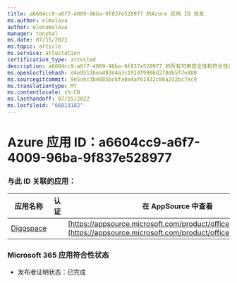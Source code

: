 ```yaml
---
title: a6604cc9-a6f7-4009-96ba-9f837e528977 的Azure 应用 ID 信息
ms.author: elmalova
author: elenamalova
manager: tonybal
ms.date: 07/15/2022
ms.topic: article
ms.service: attestation
certification_type: attested
description: a6604cc9-a6f7-4009-96ba-9f837e528977 的所有可用安全性和符合性信息。
ms.openlocfilehash: d4e9513bea493d4a3c191df998bd278db5f7ed80
ms.sourcegitcommit: 9e5c6c3b4885bc6fa0a4af61432c86a232bc7ec9
ms.translationtype: MT
ms.contentlocale: zh-CN
ms.lasthandoff: 07/15/2022
ms.locfileid: "66813182"
---
```

# <a name="azure-app-id-a6604cc9-a6f7-4009-96ba-9f837e528977"></a>Azure 应用 ID：a6604cc9-a6f7-4009-96ba-9f837e528977


### <a name="apps-associated-with-this-id"></a>与此 ID 关联的应用：
| **应用名称** | **认证** | **在 AppSource 中查看** |
|--------------|---------------|-----------------------|
| [Diggspace](../forward/WA200004347.md) |  | [https://appsource.microsoft.com/product/office/WA200004347](https://appsource.microsoft.com/product/office/WA200004347) |

### <a name="microsoft-365-app-compliance-status"></a>Microsoft 365 应用符合性状态
- 发布者证明状态：已完成
